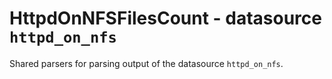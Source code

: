 HttpdOnNFSFilesCount - datasource `httpd_on_nfs`
================================================
Shared parsers for parsing output of the datasource `httpd_on_nfs`.